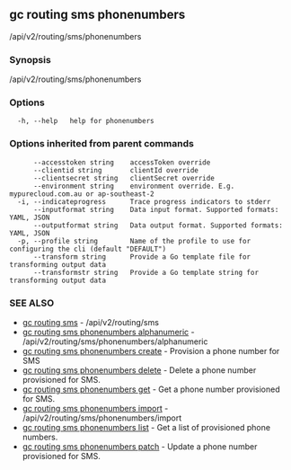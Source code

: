 ## gc routing sms phonenumbers

/api/v2/routing/sms/phonenumbers

### Synopsis

/api/v2/routing/sms/phonenumbers

### Options

```
  -h, --help   help for phonenumbers
```

### Options inherited from parent commands

```
      --accesstoken string    accessToken override
      --clientid string       clientId override
      --clientsecret string   clientSecret override
      --environment string    environment override. E.g. mypurecloud.com.au or ap-southeast-2
  -i, --indicateprogress      Trace progress indicators to stderr
      --inputformat string    Data input format. Supported formats: YAML, JSON
      --outputformat string   Data output format. Supported formats: YAML, JSON
  -p, --profile string        Name of the profile to use for configuring the cli (default "DEFAULT")
      --transform string      Provide a Go template file for transforming output data
      --transformstr string   Provide a Go template string for transforming output data
```

### SEE ALSO

* [gc routing sms](gc_routing_sms.html)	 - /api/v2/routing/sms
* [gc routing sms phonenumbers alphanumeric](gc_routing_sms_phonenumbers_alphanumeric.html)	 - /api/v2/routing/sms/phonenumbers/alphanumeric
* [gc routing sms phonenumbers create](gc_routing_sms_phonenumbers_create.html)	 - Provision a phone number for SMS
* [gc routing sms phonenumbers delete](gc_routing_sms_phonenumbers_delete.html)	 - Delete a phone number provisioned for SMS.
* [gc routing sms phonenumbers get](gc_routing_sms_phonenumbers_get.html)	 - Get a phone number provisioned for SMS.
* [gc routing sms phonenumbers import](gc_routing_sms_phonenumbers_import.html)	 - /api/v2/routing/sms/phonenumbers/import
* [gc routing sms phonenumbers list](gc_routing_sms_phonenumbers_list.html)	 - Get a list of provisioned phone numbers.
* [gc routing sms phonenumbers patch](gc_routing_sms_phonenumbers_patch.html)	 - Update a phone number provisioned for SMS.


